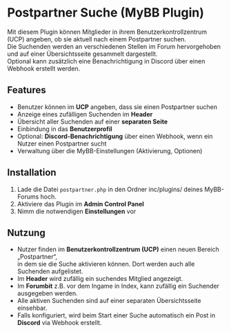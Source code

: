 # Postpartner Suche (MyBB Plugin)
Mit diesem Plugin können Mitglieder in ihrem Benutzerkontrollzentrum (UCP) angeben, ob sie aktuell nach einem Postpartner suchen.  
Die Suchenden werden an verschiedenen Stellen im Forum hervorgehoben und auf einer Übersichtsseite gesammelt dargestellt.  
Optional kann zusätzlich eine Benachrichtigung in Discord über einen Webhook erstellt werden.

## Features
- Benutzer können im **UCP** angeben, dass sie einen Postpartner suchen
- Anzeige eines zufälligen Suchenden im **Header**
- Übersicht aller Suchenden auf einer **separaten Seite**
- Einbindung in das **Benutzerprofil**
- Optional: **Discord-Benachrichtigung** über einen Webhook, wenn ein Nutzer einen Postpartner sucht
- Verwaltung über die MyBB-Einstellungen (Aktivierung, Optionen)

## Installation
1. Lade die Datei `postpartner.php` in den Ordner inc/plugins/ deines MyBB-Forums hoch.
2. Aktiviere das Plugin im **Admin Control Panel** 
3. Nimm die notwendigen **Einstellungen** vor

## Nutzung
- Nutzer finden im **Benutzerkontrollzentrum (UCP)** einen neuen Bereich „Postpartner“,  
in dem sie die Suche aktivieren können. Dort werden auch alle Suchenden aufgelistet.
- Im **Header** wird zufällig ein suchendes Mitglied angezeigt.
- Im **Forumbit** z.B. vor dem Ingame in Index, kann zufällig ein Suchender ausgegeben werden.
- Alle aktiven Suchenden sind auf einer separaten Übersichtsseite einsehbar.
- Falls konfiguriert, wird beim Start einer Suche automatisch ein Post in **Discord** via Webhook erstellt.


